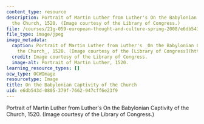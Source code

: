 ```yaml
---
content_type: resource
description: Portrait of Martin Luther from Luther's On the Babylonian Captivity of
  the Church, 1520. (Image courtesy of the Library of Congress.)
file: /courses/21g-059-european-thought-and-culture-spring-2008/e6db543d0805379f7662947cff6e23f9_21g-059s08.jpg
file_type: image/jpeg
image_metadata:
  caption: Portrait of Martin Luther from Luther's _On the Babylonian Captivity of
    the Church_, 1520. (Image courtesy of the [Library of Congress](http://www.loc.gov/index.html).)
  credit: Image courtesy of the Library of Congress.
  image-alt: Portrait of Martin Luther, 1520.
learning_resource_types: []
ocw_type: OCWImage
resourcetype: Image
title: On the Babylonian Captivity of the Church
uid: e6db543d-0805-379f-7662-947cff6e23f9
---
```

Portrait of Martin Luther from Luther's On the Babylonian Captivity of the Church, 1520. (Image courtesy of the Library of Congress.)

